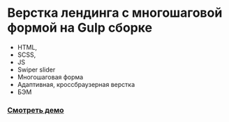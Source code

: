 # Верстка лендинга с многошаговой формой на Gulp сборке
- HTML,
- SCSS,
- JS
- Swiper slider
- Многошаговая форма
- Адаптивная, кроссбраузерная верстка
- БЭМ

### [Смотреть демо](https://artimiti.github.io/sewing/)
